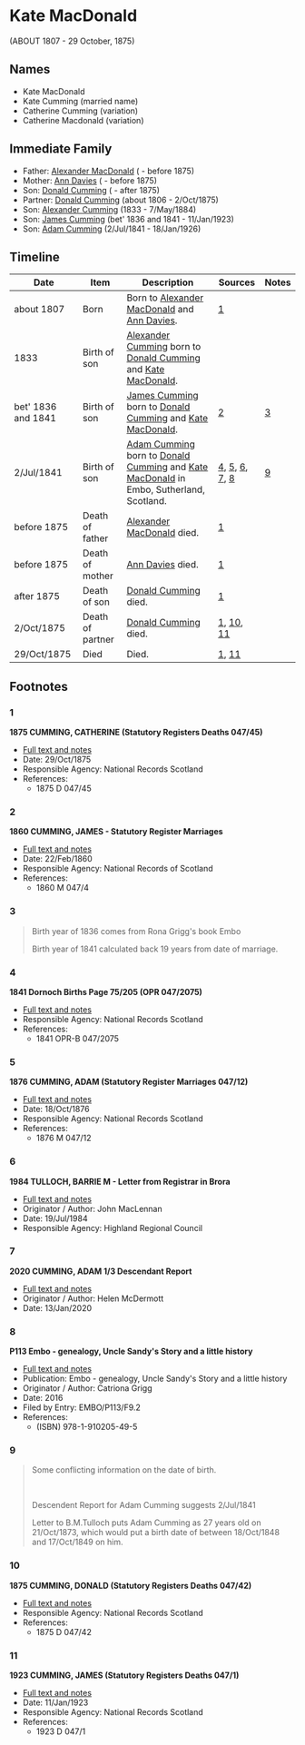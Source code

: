 ﻿---
layout: person
subject_key: i28255030
permalink: /people/i28255030
---

# Kate MacDonald
(ABOUT 1807 - 29 October, 1875)

## Names

* Kate MacDonald
* Kate Cumming (married name)
* Catherine Cumming (variation)
* Catherine Macdonald (variation)

## Immediate Family

* Father: [Alexander MacDonald](./@47072524@-alexander-macdonald-b-d1875.md) ( - before 1875)
* Mother: [Ann Davies](./@759904@-ann-davies-b-d1875.md) ( - before 1875)
* Son: [Donald Cumming](./@69575920@-donald-cumming-b-d1875.md) ( - after 1875)
* Partner: [Donald Cumming](./@45726416@-donald-cumming-b1806-d1875-10-2.md) (about 1806 - 2/Oct/1875)
* Son: [Alexander Cumming](./@7028096@-alexander-cumming-b1833-d1884-5-7.md) (1833 - 7/May/1884)
* Son: [James Cumming](./@66384942@-james-cumming-b1836~1841-d1923-1-11.md) (bet' 1836 and 1841 - 11/Jan/1923)
* Son: [Adam Cumming](./@55409960@-adam-cumming-b1841-7-2-d1926-1-18.md) (2/Jul/1841 - 18/Jan/1926)

## Timeline

Date | Item | Description | Sources | Notes
---|---|---|---|---
about 1807 | Born | Born to [Alexander MacDonald](./@47072524@-alexander-macdonald-b-d1875.md) and [Ann Davies](./@759904@-ann-davies-b-d1875.md). | [1](#1) | 
1833 | Birth of son | [Alexander Cumming](./@7028096@-alexander-cumming-b1833-d1884-5-7.md) born to [Donald Cumming](./@45726416@-donald-cumming-b1806-d1875-10-2.md) and [Kate MacDonald](./@28255030@-kate-macdonald-b1807-d1875-10-29.md). |  | 
bet' 1836 and 1841 | Birth of son | [James Cumming](./@66384942@-james-cumming-b1836~1841-d1923-1-11.md) born to [Donald Cumming](./@45726416@-donald-cumming-b1806-d1875-10-2.md) and [Kate MacDonald](./@28255030@-kate-macdonald-b1807-d1875-10-29.md). | [2](#2) | [3](#3)
2/Jul/1841 | Birth of son | [Adam Cumming](./@55409960@-adam-cumming-b1841-7-2-d1926-1-18.md) born to [Donald Cumming](./@45726416@-donald-cumming-b1806-d1875-10-2.md) and [Kate MacDonald](./@28255030@-kate-macdonald-b1807-d1875-10-29.md) in Embo, Sutherland, Scotland. | [4](#4), [5](#5), [6](#6), [7](#7), [8](#8) | [9](#9)
before 1875 | Death of father | [Alexander MacDonald](./@47072524@-alexander-macdonald-b-d1875.md) died. | [1](#1) | 
before 1875 | Death of mother | [Ann Davies](./@759904@-ann-davies-b-d1875.md) died. | [1](#1) | 
after 1875 | Death of son | [Donald Cumming](./@69575920@-donald-cumming-b-d1875.md) died. | [1](#1) | 
2/Oct/1875 | Death of partner | [Donald Cumming](./@45726416@-donald-cumming-b1806-d1875-10-2.md) died. | [1](#1), [10](#10), [11](#11) | 
29/Oct/1875 | Died | Died. | [1](#1), [11](#11) | 

## Footnotes

### 1

**1875 CUMMING, CATHERINE (Statutory Registers Deaths 047/45)**

* [Full text and notes](../sources/@33233488@-1875-cumming,-catherine-statutory-registers-deaths-047-45-.md)
* Date: 29/Oct/1875
* Responsible Agency: National Records Scotland
* References: 
  * 1875 D 047/45

### 2

**1860 CUMMING, JAMES - Statutory Register Marriages**

* [Full text and notes](../sources/@18366368@-1860-cumming,-james-statutory-register-marriages.md)
* Date: 22/Feb/1860
* Responsible Agency: National Records of Scotland
* References: 
  * 1860 M 047/4

### 3

> Birth year of 1836 comes from Rona Grigg's book Embo
>
> Birth year of 1841 calculated back 19 years from date of marriage.
>


### 4

**1841 Dornoch Births Page 75/205 (OPR 047/2075)**

* [Full text and notes](../sources/@48526604@-1841-dornoch-births-page-75-205-opr-047-2075-.md)
* Responsible Agency: National Records Scotland
* References: 
  * 1841 OPR-B 047/2075

### 5

**1876 CUMMING, ADAM (Statutory Register Marriages 047/12)**

* [Full text and notes](../sources/@83474524@-1876-cumming,-adam-statutory-register-marriages-047-12-.md)
* Date: 18/Oct/1876
* Responsible Agency: National Records Scotland
* References: 
  * 1876 M 047/12

### 6

**1984 TULLOCH, BARRIE M - Letter from Registrar in Brora**

* [Full text and notes](../sources/@94133243@-1984-tulloch,-barrie-m-letter-from-registrar-in-brora.md)
* Originator / Author: John MacLennan
* Date: 19/Jul/1984
* Responsible Agency: Highland Regional Council

### 7

**2020 CUMMING, ADAM 1/3 Descendant Report**

* [Full text and notes](../sources/@96911480@-2020-cumming,-adam-1-3-descendant-report.md)
* Originator / Author: Helen McDermott
* Date: 13/Jan/2020

### 8

**P113 Embo - genealogy, Uncle Sandy's Story and a little history**

* [Full text and notes](../sources/@17489530@-p113-embo-genealogy,-uncle-sandy's-story-and-a-little-history.md)
* Publication: Embo - genealogy, Uncle Sandy's Story and a little history
* Originator / Author: Catriona Grigg
* Date: 2016
* Filed by Entry: EMBO/P113/F9.2
* References: 
  * (ISBN) 978-1-910205-49-5

### 9

> Some conflicting information on the date of birth.
>
> <br/>
>
> Descendent Report for Adam Cumming suggests 2/Jul/1841
>
> Letter to B.M.Tulloch puts Adam Cumming as 27 years old on 21/Oct/1873, which would put a birth date of between 18/Oct/1848 and 17/Oct/1849 on him.
>


### 10

**1875 CUMMING, DONALD (Statutory Registers Deaths 047/42)**

* [Full text and notes](../sources/@45089720@-1875-cumming,-donald-statutory-registers-deaths-047-42-.md)
* Responsible Agency: National Records Scotland
* References: 
  * 1875 D 047/42

### 11

**1923 CUMMING, JAMES (Statutory Registers Deaths 047/1)**

* [Full text and notes](../sources/@1949468@-1923-cumming,-james-statutory-registers-deaths-047-1-.md)
* Date: 11/Jan/1923
* Responsible Agency: National Records Scotland
* References: 
  * 1923 D 047/1

